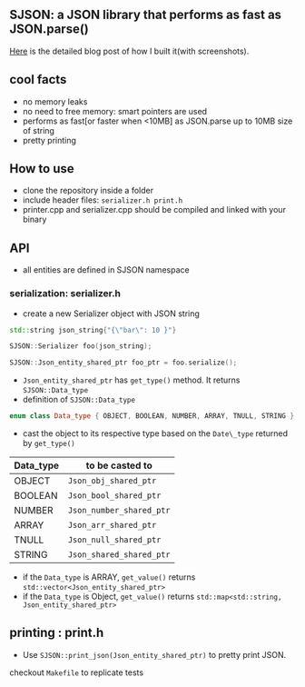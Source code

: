 ## SJSON: a JSON library that performs as fast as JSON.parse()

[Here](https://shree-c.github.io/p_blog/articles/json_parser_part_1/) is the detailed blog post of how I built it(with screenshots).

## cool facts

- no memory leaks
- no need to free memory: smart pointers are used
- performs as fast\[or faster when <10MB\] as JSON.parse up to 10MB size of string
- pretty printing

## How to use

- clone the repository inside a folder
- include header files: `serializer.h print.h`
- printer.cpp and serializer.cpp should be compiled and linked with your binary

## API

- all entities are defined in SJSON namespace

### serialization: serializer.h

- create a new Serializer object with JSON string

```CPP
std::string json_string{"{\"bar\": 10 }"}

SJSON::Serializer foo(json_string);

SJSON::Json_entity_shared_ptr foo_ptr = foo.serialize();
```

- `Json_entity_shared_ptr` has `get_type()` method. It returns `SJSON::Data_type`
- definition of `SJSON::Data_type`

```CPP
enum class Data_type { OBJECT, BOOLEAN, NUMBER, ARRAY, TNULL, STRING };
```

- cast the object to its respective type based on the `Date\_type` returned by `get_type()`

| Data_type | to be casted to          |
| --------- | ------------------------ |
| OBJECT    | `Json_obj_shared_ptr`    |
| BOOLEAN   | `Json_bool_shared_ptr`   |
| NUMBER    | `Json_number_shared_ptr` |
| ARRAY     | `Json_arr_shared_ptr`    |
| TNULL     | `Json_null_shared_ptr`   |
| STRING    | `Json_shared_shared_ptr` |

- if the `Data_type` is ARRAY, `get_value()` returns `std::vector<Json_entity_shared_ptr>`
- if the `Data_type` is Object, `get_value()` returns `std::map<std::string, Json_entity_shared_ptr>`

## printing : print.h

- Use `SJSON::print_json(Json_entity_shared_ptr)` to pretty print JSON.

checkout `Makefile` to replicate tests
